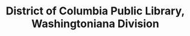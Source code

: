 ---
layout: repo
title: "District of Columbia Public Library, Washingtoniana Division"
id: 24524
permalink: repos/24524/
---